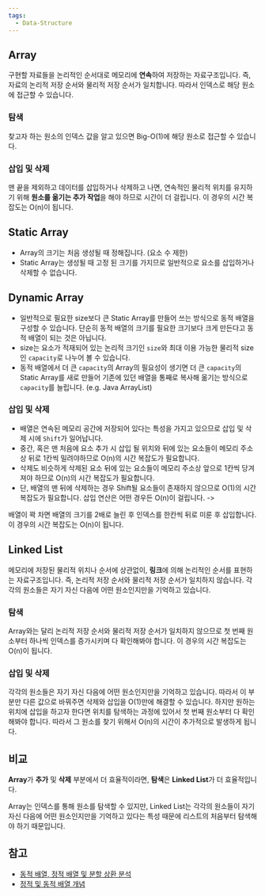```yaml
---
tags:
  - Data-Structure
---
```

## Array
구현할 자료들을 논리적인 순서대로 메모리에 **연속**하여 저장하는 자료구조입니다. 즉, 자료의 논리적 저장 순서와 물리적 저장 순서가 일치합니다. 따라서 인덱스로 해당 원소에 접근할 수 있습니다.
### 탐색
찾고자 하는 원소의 인덱스 값을 알고 있으면 Big-O(1)에 해당 원소로 접근할 수 있습니다.
### 삽입 및 삭제
맨 끝을 제외하고 데이터를 삽입하거나 삭제하고 나면, 연속적인 물리적 위치를 유지하기 위해 **원소를 옮기는 추가 작업**을 해야 하므로 시간이 더 걸립니다. 이 경우의 시간 복잡도는 O(n)이 됩니다.

## Static Array
- Array의 크기는 처음 생성될 때 정해집니다. (요소 수 제한)
- Static Array는 생성될 때 고정 된 크기를 가지므로 일반적으로 요소를 삽입하거나 삭제할 수 없습니다.

## Dynamic Array
- 일반적으로 필요한 size보다 큰 Static Array를 만들어 쓰는 방식으로 동적 배열을 구성할 수 있습니다. 단순히 동적 배열의 크기를 필요한 크기보다 크게 만든다고 동적 배열이 되는 것은 아닙니다.
- size는 요소가 적재되어 있는 논리적 크기인 `size`와 최대 이용 가능한 물리적 size인 `capacity`로 나누어 볼 수 있습니다.
- 동적 배열에서 더 큰 `capacity`의 Array의 필요성이 생기면 더 큰 `capacity`의 Static Array를 새로 만들어 기존에 있던 배열을 통째로 복사해 옮기는 방식으로 `capacity`를 늘립니다. (e.g. Java ArrayList)
### 삽입 및 삭제
- 배열은 연속된 메모리 공간에 저장되어 있다는 특성을 가지고 있으므로 삽입 및 삭제 시에 `Shift`가 일어납니다.
- 중간, 혹은 맨 처음에 요소 추가 시 삽입 될 위치와 뒤에 있는 요소들이 메모리 주소상 뒤로 1칸씩 밀려야하므로 O(n)의 시간 복잡도가 필요합니다.
- 삭제도 비슷하게 삭제된 요소 뒤에 있는 요소들이 메모리 주소상 앞으로 1칸씩 당겨져야 하므로 O(n)의 시간 복잡도가 필요합니다.
- 단, 배열의 맨 뒤에 삭제하는 경우 Shift될 요소들이 존재하지 않으므로 O(1)의 시간 복잡도가 필요합니다. 삽입 연산은 어떤 경우든 O(n)이 걸립니다. -> 

배열이 꽉 차면 배열의 크기를 2배로 늘린 후 인덱스를 한칸씩 뒤로 미룬 후 삽입합니다. 이 경우의 시간 복잡도는 O(n)이 됩니다.


## Linked List
메모리에 저장된 물리적 위치나 순서에 상관없이, **링크**에 의해 논리적인 순서를 표현하는 자료구조입니다. 즉, 논리적 저장 순서와 물리적 저장 순서가 일치하지 않습니다. 각각의 원소들은 자기 자신 다음에 어떤 원소인지만을 기억하고 있습니다.
### 탐색
Array와는 달리 논리적 저장 순서와 물리적 저장 순서가 일치하지 않으므로 첫 번째 원소부터 하나씩 인덱스를 증가시키며 다 확인해봐야 합니다. 이 경우의 시간 복잡도는 O(n)이 됩니다.
### 삽입 및 삭제
각각의 원소들은 자기 자신 다음에 어떤 원소인지만을 기억하고 있습니다. 따라서 이 부분만 다른 값으로 바꿔주면 삭제와 삽입을 O(1)만에 해결할 수 있습니다.
하지만 원하는 위치에 삽입을 하고자 한다면 위치를 탐색하는 과정에 있어서 첫 번째 원소부터 다 확인해봐야 합니다. 따라서 그 원소를 찾기 위해서 O(n)의 시간이 추가적으로 발생하게 됩니다.

## 비교
**Array**가 **추가** 및 **삭제** 부분에서 더 효율적이라면, **탐색**은 **Linked List**가 더 효율적입니다.

Array는 인덱스를 통해 원소를 탐색할 수 있지만, Linked List는 각각의 원소들이 자기 자신 다음에 어떤 원소인지만을 기억하고 있다는 특성 때문에 리스트의 처음부터 탐색해야 하기 때문입니다.

## 참고
- [동적 배열, 정적 배열 및 분할 상환 분석](https://codingstudyroom.tistory.com/entry/%EC%9E%90%EB%A3%8C%EA%B5%AC%EC%A1%B0-%EB%8F%99%EC%A0%81-%EC%A0%95%EC%A0%81-%EB%B0%B0%EC%97%B4%EA%B3%BC-%EC%8B%9C%EA%B0%84-%EB%B3%B5%EC%9E%A1%EB%8F%84-%EB%B6%84%ED%95%A0-%EC%83%81%ED%99%98-%EB%B6%84%EC%84%9D)
- [정적 및 동적 배열 개념](https://github.com/qkraudghgh/coding-interview/blob/master/DataStructure/Array/Array.md#static-array)